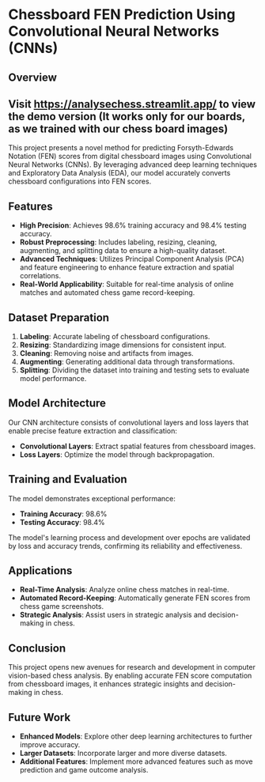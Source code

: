 # Chessboard FEN Prediction Using Convolutional Neural Networks (CNNs)

## Overview
## Visit https://analysechess.streamlit.app/ to view the demo version (It works only for our boards, as we trained with our chess board images)

This project presents a novel method for predicting Forsyth-Edwards Notation (FEN) scores from digital chessboard images using Convolutional Neural Networks (CNNs). By leveraging advanced deep learning techniques and Exploratory Data Analysis (EDA), our model accurately converts chessboard configurations into FEN scores.

## Features

- **High Precision**: Achieves 98.6% training accuracy and 98.4% testing accuracy.
- **Robust Preprocessing**: Includes labeling, resizing, cleaning, augmenting, and splitting data to ensure a high-quality dataset.
- **Advanced Techniques**: Utilizes Principal Component Analysis (PCA) and feature engineering to enhance feature extraction and spatial correlations.
- **Real-World Applicability**: Suitable for real-time analysis of online matches and automated chess game record-keeping.

## Dataset Preparation

1. **Labeling**: Accurate labeling of chessboard configurations.
2. **Resizing**: Standardizing image dimensions for consistent input.
3. **Cleaning**: Removing noise and artifacts from images.
4. **Augmenting**: Generating additional data through transformations.
5. **Splitting**: Dividing the dataset into training and testing sets to evaluate model performance.

## Model Architecture

Our CNN architecture consists of convolutional layers and loss layers that enable precise feature extraction and classification:

- **Convolutional Layers**: Extract spatial features from chessboard images.
- **Loss Layers**: Optimize the model through backpropagation.

## Training and Evaluation

The model demonstrates exceptional performance:

- **Training Accuracy**: 98.6%
- **Testing Accuracy**: 98.4%

The model's learning process and development over epochs are validated by loss and accuracy trends, confirming its reliability and effectiveness.

## Applications

- **Real-Time Analysis**: Analyze online chess matches in real-time.
- **Automated Record-Keeping**: Automatically generate FEN scores from chess game screenshots.
- **Strategic Analysis**: Assist users in strategic analysis and decision-making in chess.

## Conclusion

This project opens new avenues for research and development in computer vision-based chess analysis. By enabling accurate FEN score computation from chessboard images, it enhances strategic insights and decision-making in chess.

## Future Work

- **Enhanced Models**: Explore other deep learning architectures to further improve accuracy.
- **Larger Datasets**: Incorporate larger and more diverse datasets.
- **Additional Features**: Implement more advanced features such as move prediction and game outcome analysis.
